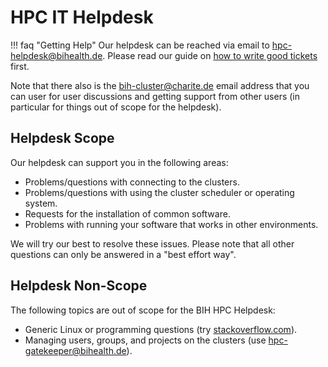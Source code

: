 # HPC IT Helpdesk

!!! faq "Getting Help"
    Our helpdesk can be reached via email to hpc-helpdesk@bihealth.de.
    Please read our guide on [how to write good tickets](help/good-tickets) first.

Note that there also is the bih-cluster@charite.de email address that you can user for user discussions and getting support from other users (in particular for things out of scope for the helpdesk).

## Helpdesk Scope

Our helpdesk can support you in the following areas:

- Problems/questions with connecting to the clusters.
- Problems/questions  with using the cluster scheduler or operating system.
- Requests for the installation of common software.
- Problems with running your software that works in other environments.

We will try our best to resolve these issues.
Please note that all other questions can only be answered in a "best effort way".

## Helpdesk Non-Scope

The following topics are out of scope for the BIH HPC Helpdesk:

- Generic Linux or programming questions (try [stackoverflow.com](http://stackoverflow.com)).
- Managing users, groups, and projects on the clusters (use hpc-gatekeeper@bihealth.de).
